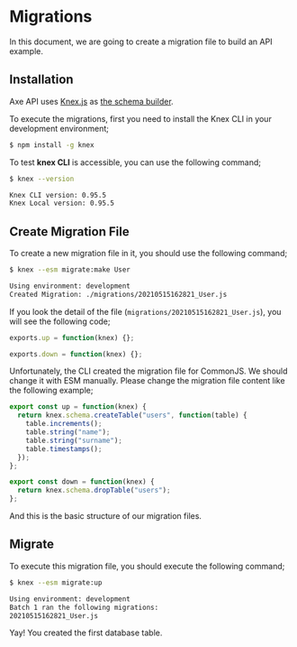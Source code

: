 # Migrations

In this document, we are going to create a migration file to build an API example.

## Installation

Axe API uses [Knex.js](http://knexjs.org/) as [the schema builder](http://knexjs.org/#Schema).

To execute the migrations, first you need to install the Knex CLI in your development environment;

```bash
$ npm install -g knex
```

To test **knex CLI** is accessible, you can use the following command;

```bash
$ knex --version

Knex CLI version: 0.95.5
Knex Local version: 0.95.5
```

## Create Migration File

To create a new migration file in it, you should use the following command;

```bash
$ knex --esm migrate:make User

Using environment: development
Created Migration: ./migrations/20210515162821_User.js
```

If you look the detail of the file (`migrations/20210515162821_User.js`), you will see the following code;

```js
exports.up = function(knex) {};

exports.down = function(knex) {};
```

Unfortunately, the CLI created the migration file for CommonJS. We should change it with ESM manually. Please change the migration file content like the following example;

```js
export const up = function(knex) {
  return knex.schema.createTable("users", function(table) {
    table.increments();
    table.string("name");
    table.string("surname");
    table.timestamps();
  });
};

export const down = function(knex) {
  return knex.schema.dropTable("users");
};
```

And this is the basic structure of our migration files.

## Migrate

To execute this migration file, you should execute the following command;

```bash
$ knex --esm migrate:up

Using environment: development
Batch 1 ran the following migrations:
20210515162821_User.js
```

Yay! You created the first database table.
